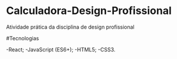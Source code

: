 # Calculadora-Design-Profissional

Atividade prática da disciplina de design profissional

#Tecnologias

-React;
-JavaScript (ES6+);
-HTML5;
-CSS3.
